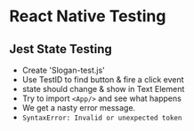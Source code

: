 # React Native Testing

## Jest State Testing

- Create 'Slogan-test.js'
- Use TestID to find button & fire a click event
- state should change & show in Text Element
- Try to import `<App/>` and see what happens
- We get a nasty error message.
- `SyntaxError: Invalid or unexpected token`
